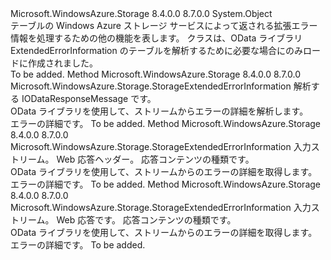 <Type Name="ODataErrorHelper" FullName="Microsoft.WindowsAzure.Storage.ODataErrorHelper">
  <TypeSignature Language="C#" Value="public static class ODataErrorHelper" />
  <TypeSignature Language="ILAsm" Value=".class public auto ansi abstract sealed beforefieldinit ODataErrorHelper extends System.Object" />
  <TypeSignature Language="DocId" Value="T:Microsoft.WindowsAzure.Storage.ODataErrorHelper" />
  <TypeSignature Language="VB.NET" Value="Public Class ODataErrorHelper" />
  <TypeSignature Language="F#" Value="type ODataErrorHelper = class" />
  <AssemblyInfo>
    <AssemblyName>Microsoft.WindowsAzure.Storage</AssemblyName>
    <AssemblyVersion>8.4.0.0</AssemblyVersion>
    <AssemblyVersion>8.7.0.0</AssemblyVersion>
  </AssemblyInfo>
  <Base>
    <BaseTypeName>System.Object</BaseTypeName>
  </Base>
  <Interfaces />
  <Docs>
    <summary>
            テーブルの Windows Azure ストレージ サービスによって返される拡張エラー情報を処理するための他の機能を表します。
            クラスは、OData ライブラリ ExtendedErrorInformation のテーブルを解析するために必要な場合にのみロードに作成されました。
            </summary>
    <remarks>To be added.</remarks>
  </Docs>
  <Members>
    <Member MemberName="ReadAndParseExtendedError">
      <MemberSignature Language="C#" Value="public static Microsoft.WindowsAzure.Storage.StorageExtendedErrorInformation ReadAndParseExtendedError (Microsoft.Data.OData.IODataResponseMessage responseMessage);" />
      <MemberSignature Language="ILAsm" Value=".method public static hidebysig class Microsoft.WindowsAzure.Storage.StorageExtendedErrorInformation ReadAndParseExtendedError(class Microsoft.Data.OData.IODataResponseMessage responseMessage) cil managed" />
      <MemberSignature Language="DocId" Value="M:Microsoft.WindowsAzure.Storage.ODataErrorHelper.ReadAndParseExtendedError(Microsoft.Data.OData.IODataResponseMessage)" />
      <MemberSignature Language="VB.NET" Value="Public Shared Function ReadAndParseExtendedError (responseMessage As IODataResponseMessage) As StorageExtendedErrorInformation" />
      <MemberSignature Language="F#" Value="static member ReadAndParseExtendedError : Microsoft.Data.OData.IODataResponseMessage -&gt; Microsoft.WindowsAzure.Storage.StorageExtendedErrorInformation" Usage="Microsoft.WindowsAzure.Storage.ODataErrorHelper.ReadAndParseExtendedError responseMessage" />
      <MemberType>Method</MemberType>
      <AssemblyInfo>
        <AssemblyName>Microsoft.WindowsAzure.Storage</AssemblyName>
        <AssemblyVersion>8.4.0.0</AssemblyVersion>
        <AssemblyVersion>8.7.0.0</AssemblyVersion>
      </AssemblyInfo>
      <ReturnValue>
        <ReturnType>Microsoft.WindowsAzure.Storage.StorageExtendedErrorInformation</ReturnType>
      </ReturnValue>
      <Parameters>
        <Parameter Name="responseMessage" Type="Microsoft.Data.OData.IODataResponseMessage" />
      </Parameters>
      <Docs>
        <param name="responseMessage">解析する IODataResponseMessage です。</param>
        <summary>
            OData ライブラリを使用して、ストリームからエラーの詳細を解析します。
            </summary>
        <returns>エラーの詳細です。</returns>
        <remarks>To be added.</remarks>
      </Docs>
    </Member>
    <Member MemberName="ReadDataServiceResponseFromStream">
      <MemberSignature Language="C#" Value="public static Microsoft.WindowsAzure.Storage.StorageExtendedErrorInformation ReadDataServiceResponseFromStream (System.IO.Stream inputStream, System.Collections.Generic.IDictionary&lt;string,string&gt; responseHeaders, string contentType);" />
      <MemberSignature Language="ILAsm" Value=".method public static hidebysig class Microsoft.WindowsAzure.Storage.StorageExtendedErrorInformation ReadDataServiceResponseFromStream(class System.IO.Stream inputStream, class System.Collections.Generic.IDictionary`2&lt;string, string&gt; responseHeaders, string contentType) cil managed" />
      <MemberSignature Language="DocId" Value="M:Microsoft.WindowsAzure.Storage.ODataErrorHelper.ReadDataServiceResponseFromStream(System.IO.Stream,System.Collections.Generic.IDictionary{System.String,System.String},System.String)" />
      <MemberSignature Language="VB.NET" Value="Public Shared Function ReadDataServiceResponseFromStream (inputStream As Stream, responseHeaders As IDictionary(Of String, String), contentType As String) As StorageExtendedErrorInformation" />
      <MemberSignature Language="F#" Value="static member ReadDataServiceResponseFromStream : System.IO.Stream * System.Collections.Generic.IDictionary&lt;string, string&gt; * string -&gt; Microsoft.WindowsAzure.Storage.StorageExtendedErrorInformation" Usage="Microsoft.WindowsAzure.Storage.ODataErrorHelper.ReadDataServiceResponseFromStream (inputStream, responseHeaders, contentType)" />
      <MemberType>Method</MemberType>
      <AssemblyInfo>
        <AssemblyName>Microsoft.WindowsAzure.Storage</AssemblyName>
        <AssemblyVersion>8.4.0.0</AssemblyVersion>
        <AssemblyVersion>8.7.0.0</AssemblyVersion>
      </AssemblyInfo>
      <ReturnValue>
        <ReturnType>Microsoft.WindowsAzure.Storage.StorageExtendedErrorInformation</ReturnType>
      </ReturnValue>
      <Parameters>
        <Parameter Name="inputStream" Type="System.IO.Stream" />
        <Parameter Name="responseHeaders" Type="System.Collections.Generic.IDictionary&lt;System.String,System.String&gt;" />
        <Parameter Name="contentType" Type="System.String" />
      </Parameters>
      <Docs>
        <param name="inputStream">入力ストリーム。</param>
        <param name="responseHeaders">Web 応答ヘッダー。</param>
        <param name="contentType">応答コンテンツの種類です。</param>
        <summary>
            OData ライブラリを使用して、ストリームからのエラーの詳細を取得します。
            </summary>
        <returns>エラーの詳細です。</returns>
        <remarks>To be added.</remarks>
      </Docs>
    </Member>
    <Member MemberName="ReadFromStreamUsingODataLib">
      <MemberSignature Language="C#" Value="public static Microsoft.WindowsAzure.Storage.StorageExtendedErrorInformation ReadFromStreamUsingODataLib (System.IO.Stream inputStream, System.Net.HttpWebResponse response, string contentType);" />
      <MemberSignature Language="ILAsm" Value=".method public static hidebysig class Microsoft.WindowsAzure.Storage.StorageExtendedErrorInformation ReadFromStreamUsingODataLib(class System.IO.Stream inputStream, class System.Net.HttpWebResponse response, string contentType) cil managed" />
      <MemberSignature Language="DocId" Value="M:Microsoft.WindowsAzure.Storage.ODataErrorHelper.ReadFromStreamUsingODataLib(System.IO.Stream,System.Net.HttpWebResponse,System.String)" />
      <MemberSignature Language="VB.NET" Value="Public Shared Function ReadFromStreamUsingODataLib (inputStream As Stream, response As HttpWebResponse, contentType As String) As StorageExtendedErrorInformation" />
      <MemberSignature Language="F#" Value="static member ReadFromStreamUsingODataLib : System.IO.Stream * System.Net.HttpWebResponse * string -&gt; Microsoft.WindowsAzure.Storage.StorageExtendedErrorInformation" Usage="Microsoft.WindowsAzure.Storage.ODataErrorHelper.ReadFromStreamUsingODataLib (inputStream, response, contentType)" />
      <MemberType>Method</MemberType>
      <AssemblyInfo>
        <AssemblyName>Microsoft.WindowsAzure.Storage</AssemblyName>
        <AssemblyVersion>8.4.0.0</AssemblyVersion>
        <AssemblyVersion>8.7.0.0</AssemblyVersion>
      </AssemblyInfo>
      <ReturnValue>
        <ReturnType>Microsoft.WindowsAzure.Storage.StorageExtendedErrorInformation</ReturnType>
      </ReturnValue>
      <Parameters>
        <Parameter Name="inputStream" Type="System.IO.Stream" />
        <Parameter Name="response" Type="System.Net.HttpWebResponse" />
        <Parameter Name="contentType" Type="System.String" />
      </Parameters>
      <Docs>
        <param name="inputStream">入力ストリーム。</param>
        <param name="response">Web 応答です。</param>
        <param name="contentType">応答コンテンツの種類です。</param>
        <summary>
            OData ライブラリを使用して、ストリームからのエラーの詳細を取得します。
            </summary>
        <returns>エラーの詳細です。</returns>
        <remarks>To be added.</remarks>
      </Docs>
    </Member>
  </Members>
</Type>
